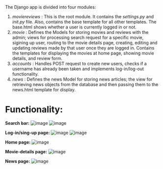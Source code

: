 The Django app is divided into four modules:
1.  *moviereviews* : This is the root module. It contains the *settings.py* and *_init.py_* file. Also, contains the base template for all other templates. The base.html shows whether a user is currently logged in or not.
2.  *movie* : Defines the Models for storing movies and reviews with the admin; views for processing search request for a specific movie, sigining up user, routing to the movie details page, creating, editing and updating reviews made by that user once they are logged in. Contains the templates for displaying the movies at home page, showing movie details, and review form.
3.  *accounts* : Handles POST request to create new users, checks if a username has already been taken and implements log-in/log-out functionality.
4.  *news* : Defines the news Model for storing news articles; the view for retrieving news objects from the database and then passing them to the news.html template for display.

# Functionality:
__Search bar:__ 
![image](https://github.com/hotair88/moviereviewsapp/assets/105349649/06638967-bd42-460a-8ed6-791ba34b3274)
![image](https://github.com/hotair88/moviereviewsapp/assets/105349649/1640d3ae-e96f-4a4e-9d16-56ccbe6304e3)


__Log-in/sing-up page:__ 
![image](https://github.com/hotair88/moviereviewsapp/assets/105349649/5fa34d16-3847-411c-ae8f-91087f35834b)
![image](https://github.com/hotair88/moviereviewsapp/assets/105349649/3d1a0887-0a3e-4cdf-98b0-eec175838f07)


__Home page:__ 
![image](https://github.com/hotair88/moviereviewsapp/assets/105349649/dab7ff78-3752-4d2b-b40e-d3e33cea0872)


__Movie-details page:__
![image](https://github.com/hotair88/moviereviewsapp/assets/105349649/bf36c750-ad72-47ab-b017-62b324326337)


__News page:__
![image](https://github.com/hotair88/moviereviewsapp/assets/105349649/03a685ab-daa4-4774-a8ae-1c95f304ab2b)










